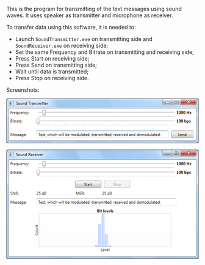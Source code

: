 ﻿This is the program for transmitting of the text messages using sound waves.
It uses speaker as transmitter and microphone as receiver.

To transfer data using this software, it is needed to:
* Launch `SoundTransmitter.exe` on transmitting side and `SoundReceiver.exe` on receiving side;
* Set the same Frequency and Bitrate on transmitting and receiving side;
* Press Start on receiving side;
* Press Send on transmitting side;
* Wait until data is transmitted;
* Press Stop on receiving side.

Screenshots:

![SoundTransmitter screenshot](/doc/SoundTransmitter.png)

![SoundReceiver screenshot](/doc/SoundReceiver.png)